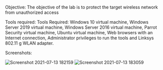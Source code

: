 Objective: The objective of the lab is to protect the target wireless network from unauthorized access

Tools required: Tools Required: Windows 10 virtual machine, Windows Server 2019 virtual machine, Windows Server 2016 virtual machine, Parrot Security virtual machine, Ubuntu virtual machine, Web browsers with an Internet connection, Administrator privileges to run the tools and Linksys 802.11 g WLAN adapter.

Screenshots: 


![Screenshot 2021-07-13 182159](https://user-images.githubusercontent.com/86727063/153053597-42ae9716-2e04-4bd0-8696-487540d8d51b.png)
![Screenshot 2021-07-13 183059](https://user-images.githubusercontent.com/86727063/153053603-7e8338d0-5b17-46fe-8d88-e7ba31d9230f.png)
